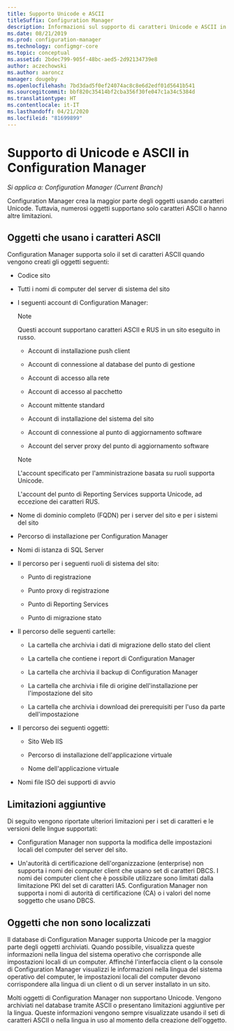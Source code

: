 ```yaml
---
title: Supporto Unicode e ASCII
titleSuffix: Configuration Manager
description: Informazioni sul supporto di caratteri Unicode e ASCII in oggetti di Configuration Manager.
ms.date: 08/21/2019
ms.prod: configuration-manager
ms.technology: configmgr-core
ms.topic: conceptual
ms.assetid: 2bdec799-905f-48bc-aed5-2d92134739e8
author: aczechowski
ms.author: aaroncz
manager: dougeby
ms.openlocfilehash: 7bd3dad5f0ef24074ac8c8e6d2edf01d5641b541
ms.sourcegitcommit: bbf820c35414bf2cba356f30fe047c1a34c5384d
ms.translationtype: HT
ms.contentlocale: it-IT
ms.lasthandoff: 04/21/2020
ms.locfileid: "81699899"
---
```

# <a name="unicode-and-ascii-support-in-configuration-manager"></a>Supporto di Unicode e ASCII in Configuration Manager

*Si applica a: Configuration Manager (Current Branch)*

Configuration Manager crea la maggior parte degli oggetti usando caratteri Unicode. Tuttavia, numerosi oggetti supportano solo caratteri ASCII o hanno altre limitazioni.  

## <a name="objects-that-use-ascii-characters"></a><a name="BKMK_ASCIIchar"></a> Oggetti che usano i caratteri ASCII

Configuration Manager supporta solo il set di caratteri ASCII quando vengono creati gli oggetti seguenti:  

- Codice sito  

- Tutti i nomi di computer del server di sistema del sito  

- I seguenti account di Configuration Manager:  

    > [!NOTE]  
    > Questi account supportano caratteri ASCII e RUS in un sito eseguito in russo.  

    - Account di installazione push client  

    - Account di connessione al database del punto di gestione  

    - Account di accesso alla rete  

    - Account di accesso al pacchetto  

    - Account mittente standard  

    - Account di installazione del sistema del sito  

    - Account di connessione al punto di aggiornamento software  

    - Account del server proxy del punto di aggiornamento software  

    > [!NOTE]  
    > L'account specificato per l'amministrazione basata su ruoli supporta Unicode.  
    >
    > L'account del punto di Reporting Services supporta Unicode, ad eccezione dei caratteri RUS.  

- Nome di dominio completo (FQDN) per i server del sito e per i sistemi del sito  

- Percorso di installazione per Configuration Manager  

- Nomi di istanza di SQL Server  

- Il percorso per i seguenti ruoli di sistema del sito:  

    - Punto di registrazione  

    - Punto proxy di registrazione  

    - Punto di Reporting Services  

    - Punto di migrazione stato  

- Il percorso delle seguenti cartelle:  

    - La cartella che archivia i dati di migrazione dello stato del client  

    - La cartella che contiene i report di Configuration Manager  

    - La cartella che archivia il backup di Configuration Manager  

    - La cartella che archivia i file di origine dell'installazione per l'impostazione del sito  

    - La cartella che archivia i download dei prerequisiti per l'uso da parte dell'impostazione  

- Il percorso dei seguenti oggetti:  

    - Sito Web IIS  

    - Percorso di installazione dell'applicazione virtuale  

    - Nome dell'applicazione virtuale  

- Nomi file ISO dei supporti di avvio  


## <a name="additional-limitations"></a><a name="BKMK_OtherCharLimitations"></a> Limitazioni aggiuntive

Di seguito vengono riportate ulteriori limitazioni per i set di caratteri e le versioni delle lingue supportati:  

- Configuration Manager non supporta la modifica delle impostazioni locali del computer del server del sito.  

- Un'autorità di certificazione dell'organizzazione (enterprise) non supporta i nomi dei computer client che usano set di caratteri DBCS. I nomi dei computer client che è possibile utilizzare sono limitati dalla limitazione PKI del set di caratteri IA5. Configuration Manager non supporta i nomi di autorità di certificazione (CA) o i valori del nome soggetto che usano DBCS.  


## <a name="objects-that-arent-localized"></a><a name="BKMK_LangNonLocalize"></a> Oggetti che non sono localizzati

Il database di Configuration Manager supporta Unicode per la maggior parte degli oggetti archiviati. Quando possibile, visualizza queste informazioni nella lingua del sistema operativo che corrisponde alle impostazioni locali di un computer. Affinché l'interfaccia client o la console di Configuration Manager visualizzi le informazioni nella lingua del sistema operativo del computer, le impostazioni locali del computer devono corrispondere alla lingua di un client o di un server installato in un sito.  

Molti oggetti di Configuration Manager non supportano Unicode. Vengono archiviati nel database tramite ASCII o presentano limitazioni aggiuntive per la lingua. Queste informazioni vengono sempre visualizzate usando il seti di caratteri ASCII o nella lingua in uso al momento della creazione dell'oggetto.  
